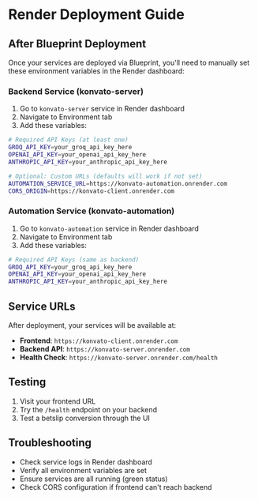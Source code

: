 # Render Deployment Guide

## After Blueprint Deployment

Once your services are deployed via Blueprint, you'll need to manually set these environment variables in the Render dashboard:

### Backend Service (konvato-server)
1. Go to `konvato-server` service in Render dashboard
2. Navigate to Environment tab
3. Add these variables:

```bash
# Required API Keys (at least one)
GROQ_API_KEY=your_groq_api_key_here
OPENAI_API_KEY=your_openai_api_key_here
ANTHROPIC_API_KEY=your_anthropic_api_key_here

# Optional: Custom URLs (defaults will work if not set)
AUTOMATION_SERVICE_URL=https://konvato-automation.onrender.com
CORS_ORIGIN=https://konvato-client.onrender.com
```

### Automation Service (konvato-automation)
1. Go to `konvato-automation` service in Render dashboard
2. Navigate to Environment tab
3. Add these variables:

```bash
# Required API Keys (same as backend)
GROQ_API_KEY=your_groq_api_key_here
OPENAI_API_KEY=your_openai_api_key_here
ANTHROPIC_API_KEY=your_anthropic_api_key_here
```

## Service URLs

After deployment, your services will be available at:

- **Frontend**: `https://konvato-client.onrender.com`
- **Backend API**: `https://konvato-server.onrender.com`
- **Health Check**: `https://konvato-server.onrender.com/health`

## Testing

1. Visit your frontend URL
2. Try the `/health` endpoint on your backend
3. Test a betslip conversion through the UI

## Troubleshooting

- Check service logs in Render dashboard
- Verify all environment variables are set
- Ensure services are all running (green status)
- Check CORS configuration if frontend can't reach backend
